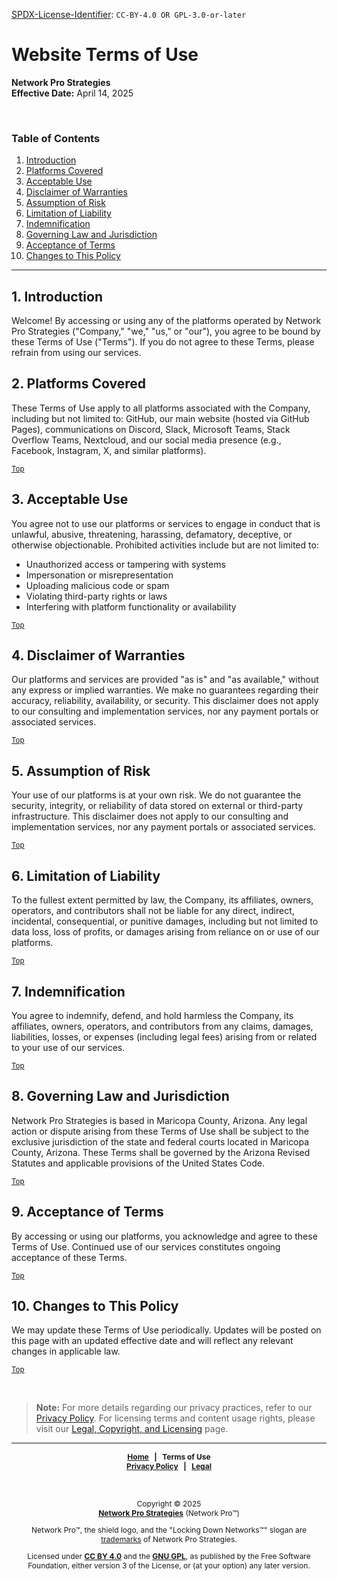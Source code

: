 <!-- =========================================================================
SPDX-License-Identifier: CC-BY-4.0 OR GPL-3.0-or-later
This file is part of Network Pro.
========================================================================== -->

<!--
Copyright © 2025 Network Pro Strategies (Network Pro)

---

I. Creative Commons Attribution 4.0 International

Network Pro (the "Licensed Material") is licensed under Creative Commons Attribution 4.0 International ("CC BY 4.0"). To view a copy of this license, visit https://creativecommons.org/licenses/by/4.0/.

Per the terms of the License, you are free to distribute, remix, adapt, and build upon the Licensed Material for any purpose, even commercially. You must give appropriate credit, provide a link to the License, and indicate if changes were made.

The Licensor offers the Licensed Material as-is and as-available, and makes no representations or warranties of any kind concerning the Licensed Material, whether express, implied, statutory, or other. This includes, without limitation, warranties of title, merchantability, fitness for a particular purpose, non-infringement, absence of latent or other defects, accuracy, or the presence or absence of errors, whether or not known or discoverable.

Permissions beyond the scope of this License—or instead of those permitted by this License—may be available as further defined within this document.

  SPDX Reference: https://spdx.org/licenses/CC-BY-4.0.html
  Canonical URL: https://creativecommons.org/licenses/by/4.0/

---

II. GNU General Public License

Network Pro is free software: you can redistribute it and/or modify it under the terms of the GNU General Public License ("GNU GPL") as published by the Free Software Foundation, either version 3 of the License, or (at your option) any later version.

This material is distributed in the hope that it will be useful, but WITHOUT ANY WARRANTY; without even the implied warranty of MERCHANTABILITY or
FITNESS FOR A PARTICULAR PURPOSE.

See the GNU General Public License for more details.

  SPDX Reference: https://spdx.org/licenses/GPL-3.0-or-later.html
  Canonical URL: https://www.gnu.org/licenses/gpl-3.0.html

---

Author: Scott Lopez
Email: <contact@neteng.pro>
Web: <https://bio.neteng.pro>
-->

[SPDX-License-Identifier](https://spdx.dev/learn/handling-license-info/):
`CC-BY-4.0 OR GPL-3.0-or-later`

<a name="top"></a>

# Website Terms of Use

**Network Pro Strategies**  
**Effective Date:** April 14, 2025

&nbsp;

<!-- markdownlint-disable MD001 -->

### Table of Contents

<!-- markdownlint-enable MD001 -->

1. [Introduction](#1-introduction)
2. [Platforms Covered](#2-platforms-covered)
3. [Acceptable Use](#3-acceptable-use)
4. [Disclaimer of Warranties](#4-disclaimer-of-warranties)
5. [Assumption of Risk](#5-assumption-of-risk)
6. [Limitation of Liability](#6-limitation-of-liability)
7. [Indemnification](#7-indemnification)
8. [Governing Law and Jurisdiction](#8-governing-law-and-jurisdiction)
9. [Acceptance of Terms](#9-acceptance-of-terms)
10. [Changes to This Policy](#10-changes-to-this-policy)

---

<a name="#1-introduction"></a>

## 1. Introduction

Welcome! By accessing or using any of the platforms operated by Network Pro Strategies ("Company," "we," "us," or "our"), you agree to be bound by these Terms of Use ("Terms"). If you do not agree to these Terms, please refrain from using our services.

<a name="#2-platforms-covered"></a>

## 2. Platforms Covered

These Terms of Use apply to all platforms associated with the Company, including but not limited to: GitHub, our main website (hosted via GitHub Pages), communications on Discord, Slack, Microsoft Teams, Stack Overflow Teams, Nextcloud, and our social media presence (e.g., Facebook, Instagram, X, and similar platforms).

<sub>[Top](#top)</sub>

<a name="#3-acceptable-use"></a>

## 3. Acceptable Use

You agree not to use our platforms or services to engage in conduct that is unlawful, abusive, threatening, harassing, defamatory, deceptive, or otherwise objectionable. Prohibited activities include but are not limited to:

- Unauthorized access or tampering with systems
- Impersonation or misrepresentation
- Uploading malicious code or spam
- Violating third-party rights or laws
- Interfering with platform functionality or availability

<sub>[Top](#top)</sub>

<a name="#4-disclaimer-of-warranties"></a>

## 4. Disclaimer of Warranties

Our platforms and services are provided "as is" and "as available," without any express or implied warranties. We make no guarantees regarding their accuracy, reliability, availability, or security. This disclaimer does not apply to our consulting and implementation services, nor any payment portals or associated services.

<sub>[Top](#top)</sub>

<a name="#5-assumption-of-risk"></a>

## 5. Assumption of Risk

Your use of our platforms is at your own risk. We do not guarantee the security, integrity, or reliability of data stored on external or third-party infrastructure. This disclaimer does not apply to our consulting and implementation services, nor any payment portals or associated services.

<sub>[Top](#top)</sub>

<a name="#6-limitation-of-liability"></a>

## 6. Limitation of Liability

To the fullest extent permitted by law, the Company, its affiliates, owners, operators, and contributors shall not be liable for any direct, indirect, incidental, consequential, or punitive damages, including but not limited to data loss, loss of profits, or damages arising from reliance on or use of our platforms.

<sub>[Top](#top)</sub>

<a name="#7-indemnification"></a>

## 7. Indemnification

You agree to indemnify, defend, and hold harmless the Company, its affiliates, owners, operators, and contributors from any claims, damages, liabilities, losses, or expenses (including legal fees) arising from or related to your use of our services.

<sub>[Top](#top)</sub>

<a name="#8-governing-law-and-jurisdiction"></a>

## 8. Governing Law and Jurisdiction

Network Pro Strategies is based in Maricopa County, Arizona. Any legal action or dispute arising from these Terms of Use shall be subject to the exclusive jurisdiction of the state and federal courts located in Maricopa County, Arizona. These Terms shall be governed by the Arizona Revised Statutes and applicable provisions of the United States Code.

<sub>[Top](#top)</sub>

<a name="#9-acceptance-of-terms"></a>

## 9. Acceptance of Terms

By accessing or using our platforms, you acknowledge and agree to these Terms of Use. Continued use of our services constitutes ongoing acceptance of these Terms.

<sub>[Top](#top)</sub>

<a name="#10-changes-to-this-policy"></a>

## 10. Changes to This Policy

We may update these Terms of Use periodically. Updates will be posted on this page with an updated effective date and will reflect any relevant changes in applicable law.

<sub>[Top](#top)</sub>

&nbsp;

> **Note:** For more details regarding our privacy practices, refer to our [Privacy Policy](PRIVACY.md). For licensing terms and content usage rights, please visit our [Legal, Copyright, and Licensing](LICENSE.md) page.

---

<div style="font-size: 12px; font-weight: bold; text-align: center;">

[Home](https://netwk.pro) &nbsp; | &nbsp; Terms of Use  
[Privacy Policy](https://github.com/netwk-pro/netwk-pro-legal/blob/master/PRIVACY.md) &nbsp; | &nbsp; [Legal](https://netwk.pro/legal.html)

</div>

&nbsp;

<div style="font-size: 12px; text-align: center;">

Copyright &copy; 2025  
**[Network Pro Strategies](https://netwk.pro/)** (Network Pro&trade;)

Network Pro&trade;, the shield logo, and the "Locking Down Networks&trade;" slogan are [trademarks](https://netwk.pro/legal.html#trademark) of Network Pro Strategies.

Licensed under **[CC BY 4.0](https://creativecommons.org/licenses/by/4.0/)** and the **[GNU GPL](https://spdx.org/licenses/GPL-3.0-or-later.html)**, as published by the Free Software Foundation, either version 3 of the License, or (at your option) any later version.

</div>
